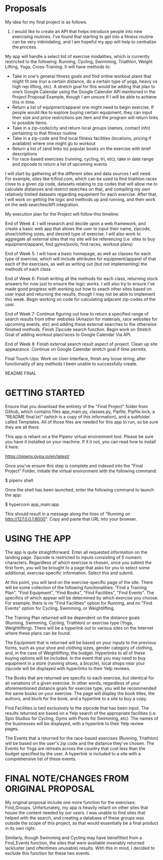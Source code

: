 # Proposals
My idea for my final project is as follows.

1. I would like to create an API that helps introduce people into new exercising routines. I've found that starting to get into a fitness routine can be very intimidating, and I am hopeful my app will help to centralize the process.

My app will handle a select list of exercise modalities, which is currently restricted to the following: Running, Cycling, Swimming, Triathlon, Weight Lifting, Yoga, Cross-Training. It will have methods to:

- Take in one's general fitness goals and find online workout plans that might fit one (run a certain distance, do a certain type of yoga, heavy vs high rep lifting, etc). A stretch goal for this would be adding that plan to one’s Google Calendar using the Google Calender API mentioned in the Project Proposal Example, though I am unsure if I will be able to achieve this in time.
- Return a list of equipment/apparel one might need to begin exercise. If people would like to explore buying certain equipment, they can input their size and price restrictions per item and the program will return links to possible items.
- Take in a zip-code/city and return local groups (names, contact info) pertaining to that fitness routine
- Take in a zip-code and find local fitness facilities (locations, pricing if available) where one might go to workout
- Return a list of (and links to) popular books on the exercise with brief descriptions
- For race-based exercises (running, cycling, tri, etc), take in date range and zipcode to return a list of upcoming events

I will start by gathering all the different sites and data sources I will need. For example, sites like trifind.com, which can be used to find triathlon races close to a given zip code, datasets relating to zip codes that will allow me to calculate distances and restrict searches on that, and compiling my own relatively limited datasets regarding equipment for each exercise. After that, I will work on  getting the logic and methods up and running, and then work on the web searches/API integration.


My execution plan for the Project will follow this timeline:

End of Week 4: I will research and decide upon a web framework, and create a basic web app that allows the user to input their name, zipcode, shoe/clothing sizes, and desired type of exercise. I will also work to aggregate all external sites that my site will be referencing (i.e. sites to buy equipment/apparel, find gyms/pools, find races, workout plans)

End of Week 5: I will have a basic homepage, as well as classes for each type of exercise, which will include attributes for equipment/apparel of that each of the exercises, as well as writing out (but not implementing) the methods of each class.

End of Week 6: Finish writing all the methods for each class, returning stock answers for now just to ensure the logic works. I will also try to ensure I've made good progress with working out how to seach other sites based on user input and returning the results, though I may not be able to implement this week. Begin working on code for calculating adjacent zip-codes of the user.

End of Week 7: Continue figuring out how to return a specified range of search results from other websites (Amazon for materials, race websites for upcoming events, etc) and adding these external searches to the otherwise finished methods. Finish Zipcode search function. Begin work on Stretch Goal of adding workout plan/races to Google Calendar Via API.

End of Week 8: Finish external search result aspect of project. Clean up site appearance. Continue on Google Calendar stretch goal if time permits.

Final Touch-Ups: Work on User-Interface, finish any loose string, alter functionality of any methods I been unable to successfully create.

README FINAL


# GETTING STARTED

Ensure that you download the entirety of the "Final Project" folder from Github, which contains files app_main.py,
classes.py, Pipfile, Pipfile.lock, a "README final.txt" (which is a copy of this information), and a subfolder called Templates. All of those files are needed for
this app to run, so be sure they are all there.

This app is reliant on a the Pipenv virtual environment tool. Please be sure you have it installed on your
machine. If it it not, you can read how to install it here:

https://pipenv.pypa.io/en/latest/

Once you've ensure this step is complete and indexed into the "Final Project" Folder, initiate the virtual
environment with the following command:

$ pipenv shell


Once the shell has been launched, enter the following command to launch the app:

$ hypercorn app_main:app

This should result in a message along the lines of "Running on http://127.0.0.1:8000". Copy and paste that
URL into your browser.


# USING THE APP

The app is quite straightforward. Enter all requested information on the landing page. Zipcode is
restricted to inputs consisting of 5 numeric characters. Regardless of which exercise is chosen, once you
submit the first form, you will be brought to a page that asks for you to select some additional,
exercise-specific information. Select this and submit.

At this point, you will land on the exercise-specific page of the site. There will be some collection of
the following functionalities: "Find a Training Plan", "Find Equipment", "Find Books", "Find Facilities",
"Find Events". The specifics of which appear will be determined by which exercise you choose. For example,
there is no "Find Facilities" option for Running, and no "Find Events" option for Cycling, Swimming, or
Weightlifting.

The Training Plan returned will be dependent on the distance goals (Running, Swimming, Cycling, Triathlon)
or exercise type (Yoga, Weightlifting). There will be a hyperlink out to various sites on the Internet
where these plans can be found.

The Equipment that is returned will be based on your inputs to the previous forms, such as your shoe and
clothing sizes, gender category of clothing, and, in the case of Weightlifting, the budget. Hyperlinks to
all of these buying options will be included. In the event that you may need to buy equipment in a store
(running shoes, a bicycle), local shops near your zipcode will be displayed with hyperlinks to their Yelp
reviews.

The Books that are returned are specific to each exercise, but identical for all variations of a given
exercise. In other words, regardless of your aforementioned distance goals for exercise type, you will be
recommended the same books on your exercise. The page will display the book titles, the authors, and blurb
for the book, and a hyperlink to a site to buy a copy.

Find Facilities is tied exclusively to the zipcode that has been input. The results returned are based on
a Yelp search of the appropriate facilities (i.e. Spin Studios for Cycling, Gyms with Pools for Swimming,
etc). The names of the businesses will be displayed, with a hyperlink to their Yelp review pages.

The Events that a returned for the race-based exercises (Running, Triathlon) will be based on the user's
zip code and the distance they've chosen. The Events for Yoga are retreats across the country that cost
less than the budget specified by the user. A hyperlink is included to a site with a comprehensive list of
these events. 


# FINAL NOTE/CHANGES FROM ORIGINAL PROPOSAL

My original proposal include one more function for the exercises: Find_Groups. Unfortunately, my app is
heavily reliant on other sites that house the content needed by our users. I was unable to find sites that
helped with the search, and creating a database of these groups was outside the scope of this project, as
that would essentially be a final product in its own right. 

Similarly, though Swimming and Cycling may have benefitted from a Find_Events function, the sites that
were available invariably returned lackluster (and oftentimes unusable) results. With this in mind, I
decided to exclude this function for these two events.






